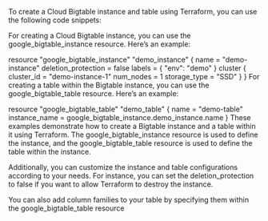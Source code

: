 To create a Cloud Bigtable instance and table using Terraform, you can use the following code snippets:

For creating a Cloud Bigtable instance, you can use the google_bigtable_instance resource. Here’s an example:

resource "google_bigtable_instance" "demo_instance" {
  name = "demo-instance"
  deletion_protection = false
  labels = {
    "env": "demo"
  }
  cluster {
    cluster_id = "demo-instance-1"
    num_nodes = 1
    storage_type = "SSD"
  }
}
For creating a table within the Bigtable instance, you can use the google_bigtable_table resource. Here’s an example:

resource "google_bigtable_table" "demo_table" {
  name = "demo-table"
  instance_name = google_bigtable_instance.demo_instance.name
}
These examples demonstrate how to create a Bigtable instance and a table within it using Terraform. The google_bigtable_instance resource is used to define the instance, and the google_bigtable_table resource is used to define the table within the instance.

Additionally, you can customize the instance and table configurations according to your needs. For instance, you can set the deletion_protection to false if you want to allow Terraform to destroy the instance.

You can also add column families to your table by specifying them within the google_bigtable_table resource